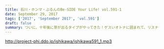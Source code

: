 ```yaml
---
title: 石川・ホンマ・ぶるんのBe-SIDE Your Life! vol.591-1
date: September 29, 2017
tags: ['2017', 'September 2017', 'vol.591']
draft: false
summary: ついに、十年後に芽が出るタイプがやってきた！ゲスいオトナに囲まれて、リスナーは無事なのか？MIURA
---
```


http://project-phi.ddo.jp/ishikawa/ishikawa591_1.mp3